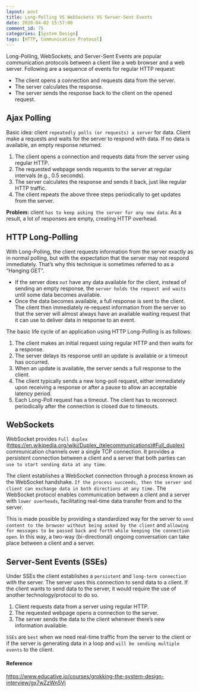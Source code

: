 ```yaml
---
layout: post
title: Long-Polling VS WebSockets VS Server-Sent Events
date: 2020-04-02 15:57:00
comment_id: 75
categories: [System Design]
tags: [HTTP, Communication Protocol]
---
```


Long-Polling, WebSockets, and Server-Sent Events are popular communication protocols between a client like a web browser and a web server. Following are a sequence of events for regular HTTP request:

- The client opens a connection and requests data from the server.
- The server calculates the response.
- The server sends the response back to the client on the opened request.

## Ajax Polling

Basic idea: client `repeatedly polls (or requests) a server` for data. Client make a requests and waits for the server to respond with data. If no data is available, an empty response returned.

1. The client opens a connection and requests data from the server using regular HTTP.
2. The requested webpage sends requests to the server at regular intervals (e.g., 0.5 seconds).
3. The server calculates the response and sends it back, just like regular HTTP traffic.
4. The client repeats the above three steps periodically to get updates from the server.

**Problem:** client `has to keep asking the server for any new data`. As a result, a lot of responses are empty, creating HTTP overhead.

## HTTP Long-Polling

With Long-Polling, the client requests information from the server exactly as in normal polling, but with the expectation that the server may not respond immediately. That’s why this technique is sometimes referred to as a “Hanging GET”.

- If the server does `not` have any data available for the client, instead of sending an empty response, the `server holds the request and waits` until some data becomes available.
- Once the data becomes available, a full response is sent to the client. The client then immediately re-request information from the server so that the server will almost always have an available waiting request that it can use to deliver data in response to an event.

The basic life cycle of an application using HTTP Long-Polling is as follows:

1. The client makes an initial request using regular HTTP and then waits for a response.
2. The server delays its response until an update is available or a timeout has occurred.
3. When an update is available, the server sends a full response to the client.
4. The client typically sends a new long-poll request, either immediately upon receiving a response or after a pause to allow an acceptable latency period.
5. Each Long-Poll request has a timeout. The client has to reconnect periodically after the connection is closed due to timeouts.

## WebSockets

WebSocket provides `Full duplex` (<https://en.wikipedia.org/wiki/Duplex_(telecommunications)#Full_duplex)> communication channels over a single TCP connection. It provides a persistent connection between a client and a server that both parties can `use to start sending data at any time`.

The client establishes a WebSocket connection through a process known as the WebSocket handshake. `If the process succeeds, then the server and client can exchange data in both directions at any time.` The WebSocket protocol enables communication between a client and a server with `lower overheads`, facilitating real-time data transfer from and to the server.

This is made possible by providing a standardized way for the server to `send content to the browser without being asked by the client` and `allowing for messages to be passed back and forth while keeping the connection open`. In this way, a two-way (bi-directional) ongoing conversation can take place between a client and a server.

## Server-Sent Events (SSEs)

Under SSEs the client establishes a `persistent` and `long-term connection` with the server. The server uses this connection to send data to a client. If the client wants to send data to the server, it would require the use of another technology/protocol to do so.

1. Client requests data from a server using regular HTTP.
2. The requested webpage opens a connection to the server.
3. The server sends the data to the client whenever there’s new information available.

`SSEs` are `best` when we need real-time traffic from the server to the client or if the server is generating data in a loop and `will be sending multiple events` to the client.

#### Reference

<https://www.educative.io/courses/grokking-the-system-design-interview/gx7wZzWn5Vj>